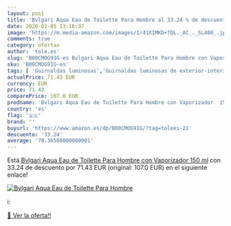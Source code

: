 ```yaml
---
layout: post
title: 'Bvlgari Aqua Eau de Toilette Para Hombre al 33.24 % de descuento'
date: 2020-02-05 13:16:37
image: 'https://m.media-amazon.com/images/I/41XIMKD+TQL._AC_._SL400_.jpg'
comments: true
category: ofertas
author: 'tole.es'
slug: 'B00CMOG91G-es Bvlgari Aqua Eau de Toilette Para Hombre con Vaporizador...'
sku: 'B00CMOG91G-es'
tags: [ 'Guirnaldas luminosas','Guirnaldas luminosas de exterior-interior','Iluminación','de','eau','toilette', ]
actualPrice: 71.43 EUR
currency: EUR
price: 71.43
comparePrice: 107.0 EUR
prodname: 'Bvlgari Aqua Eau de Toilette Para Hombre con Vaporizador  150 ml'
country: 'es'
flag: '🇪🇸'
brand: ''
buyurl: 'https://www.amazon.es/dp/B00CMOG91G/?tag=tolees-21'
descuento: '33.24'
average: '70.36500000000001'
---
```


Está [Bvlgari Aqua Eau de Toilette Para Hombre con Vaporizador  150 ml](https://www.amazon.es/dp/B00CMOG91G/?tag=tolees-21) con 33.24 de descuento por 71.43 EUR (original: 107.0 EUR) en el siguiente enlace!

[![Bvlgari Aqua Eau de Toilette Para Hombre](https://m.media-amazon.com/images/I/41XIMKD+TQL._AC_._SL400_.jpg)](https://www.amazon.es/dp/B00CMOG91G/?tag=tolees-21)

ℹ️:


[🛒 Ver la oferta!!](https://www.amazon.es/dp/B00CMOG91G/?tag=tolees-21)
